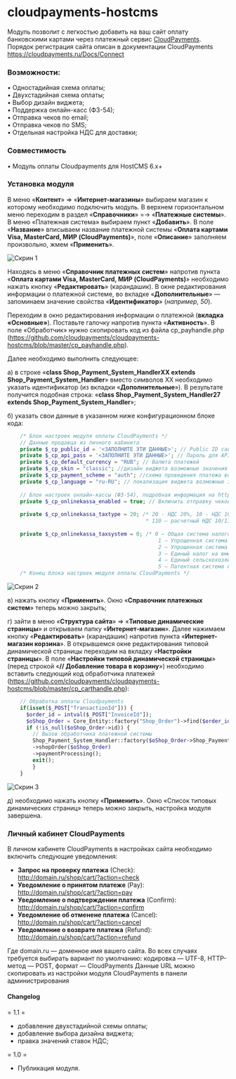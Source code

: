 # cloudpayments-hostcms

Модуль позволит с легкостью добавить на ваш сайт оплату банковскими картами через платежный сервис [CloudPayments](https://cloudpayments.ru).
Порядок регистрация сайта описан в документации CloudPayments https://cloudpayments.ru/Docs/Connect


### Возможности:  
• Одностадийная схема оплаты;  
• Двухстадийная схема оплаты;  
• Выбор дизайн виджета;  
• Поддержка онлайн-касс (ФЗ-54);  
• Отправка чеков по email;  
• Отправка чеков по SMS;  
• Отдельная настройка НДС для доставки;

### Совместимость
• Модуль оплаты Сloudpayments для HostCMS 6.x+

### Установка модуля

В меню «**Контент**» => «**Интернет-магазины**» выбираем магазин к которому необходимо подключить модуль. В верхнем горизонтальном меню переходим в раздел «**Справочники**» =-> «**Платежные системы**». В меню «Платежная система» выбираем пункт «**Добавить**». В поле «**Название**» вписываем название платежной системы «**Оплата картами Visa, MasterCard, МИР (CloudPayments)**», поле «**Описание**» заполняем произвольно, жмем «**Применить**».

![Скрин 1](http://i.imgur.com/xkS9oS4.png)

Находясь в меню «**Справочник платежных систем**» напротив пункта «**Оплата картами Visa, MasterCard, МИР (CloudPayments)**» необходимо нажать кнопку «**Редактировать**» (карандашик). В окне редактирования информации о платежной системе, во вкладке «**Дополнительные**» — запоминаем значение свойства «**Идентификатор**» (*например, 50*).

Переходим в окно редактирования информации о платежной (**вкладка «Основные»**). Поставьте галочку напротив пункта «**Активность**». В поле «Обработчик» нужно скопировать код из файла cp_payhandle.php (https://github.com/cloudpayments/cloudpayments-hostcms/blob/master/cp_payhandle.php).

Далее необходимо выполнить следующее:

а) в строке «**class Shop_Payment_System_HandlerXX extends Shop_Payment_System_Handler**» вместо символов XX необходимо указать идентификатор (из вкладки «**Дополнительные**»). В результате получится подобная строка: «**class Shop_Payment_System_Handler27 extends Shop_Payment_System_Handler**»;

б) указать свои данные в указанном ниже конфигурационном блоке кода:
```php
    /* Блок настроек модуля оплаты CloudPayments */
    // Данные продавца из личного кабинета
    private $_cp_public_id = '<ЗАПОЛНИТЕ ЭТИ ДАННЫЕ>'; // Public ID сайта
    private $_cp_api_pass = '<ЗАПОЛНИТЕ ЭТИ ДАННЫЕ>'; // Пароль для API сайта
    private $_cp_default_currency = "RUB"; // Валюта платежей
    private $_cp_skin = "classic"; //дизайн виджета возможные значения - classic, modern, mini 
    private $_cp_payment_scheme = "auth"; //схема проведения платежа возможные значения на https://developers.cloudpayments.ru/#shemy-provedeniya-platezha и https://developers.cloudpayments.ru/#parametry
    private $_cp_language = "ru-RU"; // локализация виджета возможные значения на https://developers.cloudpayments.ru/#lokalizatsiya-vidzheta
    
    // Блок настроек онлайн-кассы (ФЗ-54), подробная информация на https://cloudpayments.ru/docs/api/kassa
    private $_cp_onlinekassa_enabled = true; // Включить отправку чеков (true - да, false - нет)
    
    private $_cp_onlinekassa_taxtype = 20; /* 20 - НДС 20%, 10 - НДС 10%, null - НДС не облагается, 0 - НДС 0%, 
                                            * 110 — расчетный НДС 10/110, 120 — расчетный НДС 20/120 */
    
    private $_cp_onlinekassa_taxsystem = 0; /* 0 — Общая система налогообложения
                                                1 — Упрощенная система налогообложения (Доход)
                                                2 — Упрощенная система налогообложения (Доход минус Расход)
                                                3 — Единый налог на вмененный доход
                                                4 — Единый сельскохозяйственный налог
                                                5 — Патентная система налогообложения */
    /* Конец блока настроек модуля оплаты CloudPayments */
```

![Скрин 2](http://i.imgur.com/yQAInMa.png)
    
в) нажать кнопку «**Применить**». Окно «**Справочник платежных систем**» теперь можно закрыть;
    
г) зайти в меню «**Структура сайта**» => «**Типовые динамические страницы**» и открываем папку «**Интернет-магазин**». Далее нажимаем кнопку «**Редактировать**» (карандашик) напротив пункта «**Интернет-магазин корзина**». В открывшемся окне редактирования типовой динамической страницы переходим на вкладку «**Настройки страницы**». В поле «**Настройки типовой динамической страницы**» (перед строкой «**// Добавление товара в корзину**») необходимо вставить следующий код обработчика платежей (https://github.com/cloudpayments/cloudpayments-hostcms/blob/master/cp_carthandle.php):
```php
    // Обработка оплаты Cloudpayments
    if(isset($_POST["TransactionId"])) {
      $order_id = intval($_POST["InvoiceId"]);	
      $oShop_Order = Core_Entity::factory("Shop_Order")->find($order_id);
      if (!is_null($oShop_Order->id)) {
        // Вызов обработчика платежной системы
        Shop_Payment_System_Handler::factory($oShop_Order->Shop_Payment_System)
        ->shopOrder($oShop_Order)
        ->paymentProcessing();
        exit();    
        }
    }
```

![Скрин 3](http://i.imgur.com/w0vAZxI.png)

д) необходимо нажать кнопку «**Применить**». Окно «Список типовых динамических страниц» теперь можно закрыть, настройка модуля завершена.

### Личный кабинет CloudPayments

В личном кабинете CloudPayments в настройках сайта необходимо включить следующие уведомления:

* **Запрос на проверку платежа** (Сheck):\
http://domain.ru/shop/cart/?action=check
* **Уведомление о принятом платеже** (Pay):\
http://domain.ru/shop/cart/?action=pay
* **Уведомление о подтверждении платежа** (Сonfirm):\
http://domain.ru/shop/cart/?action=confirm
* **Уведомление об отменене платежа** (Сancel):\
http://domain.ru/shop/cart/?action=cancel
* **Уведомление о возврате платежа** (Refund):\
http://domain.ru/shop/cart/?action=refund

Где domain.ru — доменное имя вашего сайта.
Во всех случаях требуется выбирать вариант по умолчанию: кодировка — UTF-8, HTTP-метод — POST, формат — CloudPayments
Данные URL можно скопировать из настройки модуля CloudPayments в панели администрирования

#### Changelog

= 1.1 =
* добавление двухстадийной схемы оплаты;  
* добавление выбора дизайна виджета;  
* правка значений ставок НДС;

= 1.0 =
* Публикация модуля.